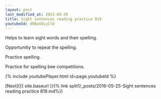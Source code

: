```yaml
---
layout: post
last_modified_at: 2021-03-29
title: Sight sentences reading practice 919
youtubeId: d98oSVLy1lU
---
```

 
 
Helps to learn sight words and their spelling.

Opportunitiy to repeat the spelling. 

Practice spelling. 
 
Practice for spelling bee competitions. 
 
{% include youtubePlayer.html id=page.youtubeId %}
 
 

[Next]({{ site.baseurl }}{% link  split1/_posts/2016-05-25-Sight sentences reading practice 819.md%})
 
